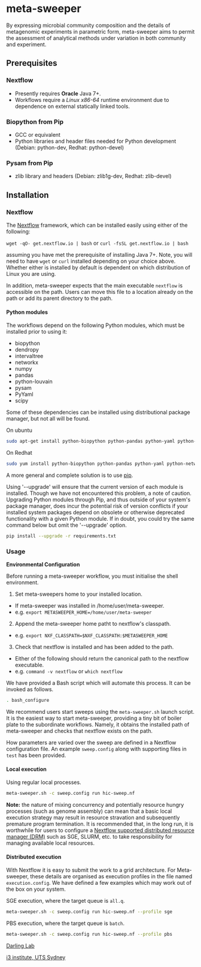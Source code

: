 meta-sweeper
============

By expressing microbial community composition and the details of metagenomic experiments in parametric form, meta-sweeper aims to permit the assessment of analytical methods under variation in both community and experiment.

Prerequisites
-------------

### Nextflow 
- Presently requires **Oracle** Java 7+. 
- Workflows require a *Linux x86-64* runtime environment due to dependence on external statically linked tools.

### Biopython from Pip
- GCC or equivalent
- Python libraries and header files needed for Python development (Debian: python-dev, Redhat: python-devel)

### Pysam from Pip
- zlib library and headers (Debian: zlib1g-dev, Redhat: zlib-devel)

Installation
------------

### Nextflow

The [Nextflow](http://www.nextflow.io/) framework, which can be installed easily using either of the following:

```wget -qO- get.nextflow.io | bash``` or ```curl -fsSL get.nextflow.io | bash```

assuming you have met the prerequisite of installing Java 7+. Note, you will need to have ```wget``` or ```curl``` installed depending on your choice above. Whether either is installed by default is dependent on which distribution of Linux you are using.

In addition, meta-sweeper expects that the main executable ```nextflow``` is accessible on the path. Users can move this file to a location already on the path or add its parent directory to the path.

#### Python modules

The workflows depend on the following Python modules, which must be installed prior to using it:

* biopython
* dendropy
* intervaltree
* networkx
* numpy
* pandas
* python-louvain
* pysam
* PyYaml
* scipy

Some of these dependencies can be installed using distributional package manager, but not all will be found.

On ubuntu
```bash
sudo apt-get install python-biopython python-pandas python-yaml python-networkx python-pysam
```
On Redhat
```bash
sudo yum install python-biopython python-pandas python-yaml python-networkx python-pysam
```
A more general and complete solution is to use [pip](https://pip.pypa.io/en/stable/).

Using '--upgrade' will ensure that the current version of each module is installed. Though we have not encountered this problem, a note of caution. Upgrading Python modules through Pip, and thus outside of your system's package manager, does incur the potential risk of version conflicts if your installed system packages depend on obsolete or otherwise deprecated functionality with a given Python module. If in doubt, you could try the same command below but omit the '--upgrade' option.

```bash
pip install --upgrade -r requirements.txt
```

### Usage

**Environmental Configuration**

Before running a meta-sweeper workflow, you must initialise the shell environment. 

1. Set meta-sweepers home to your installed location. 
  - If meta-sweeper was installed in /home/user/meta-sweeper. 
  - e.g. ```export METASWEEPER_HOME=/home/user/meta-sweeper```
2. Append the meta-sweeper home patht to nextflow's classpath. 
  - e.g. ```export NXF_CLASSPATH=$NXF_CLASSPATH:$METASWEEPER_HOME```
3. Check that nextflow is installed and has been added to the path.
  - Either of the following should return the canonical path to the nextflow executable.
  - e.g. ```command -v nextflow``` or ```which nextflow``` 

We have provided a Bash script which will automate this process. It can be invoked as follows.

```bash
. bash_configure
```

We recommend users start sweeps using the ```meta-sweeper.sh``` launch script. It is the easiest way to start meta-sweeper, providing a tiny bit of boiler plate to the subordinate workflows. Namely, it obtains the installed path of meta-sweeper and checks that nextflow exists on the path. 

How parameters are varied over the sweep are defined in a Nextflow configuration file. An example ```sweep.config``` along with supporting files in ```test``` has been provided.

#### Local execution

Using regular local processes.
```bash
meta-sweeper.sh -c sweep.config run hic-sweep.nf
```

**Note:** the nature of mixing concurrency and potentially resource hungry processes (such as genome assembly) can mean that a basic local execution strategy may result in resource stravation and subsequently premature program termination. It is recommended that, in the long run, it is worthwhile for users to configure a [Nextflow supported distributed resource manager (DRM)](https://www.nextflow.io/docs/latest/executor.html) such as SGE, SLURM, etc. to take responsibility for managing available local resources.

#### Distributed execution

With Nextflow it is easy to submit the work to a grid architecture. For Meta-sweeper, these details are organised as execution profiles in the file named ```execution.config```. We have defined a few examples which may work out of the box on your system.

SGE execution, where the target queue is ```all.q```.
```bash
meta-sweeper.sh -c sweep.config run hic-sweep.nf --profile sge
```

PBS execution, where the target queue is ```batch```.
```bash
meta-sweeper.sh -c sweep.config run hic-sweep.nf --profile pbs
```

[Darling Lab](http://darlinglab.org/)

[i3 institute, UTS
Sydney](http://www.uts.edu.au/research-and-teaching/our-research/ithree-institute)
